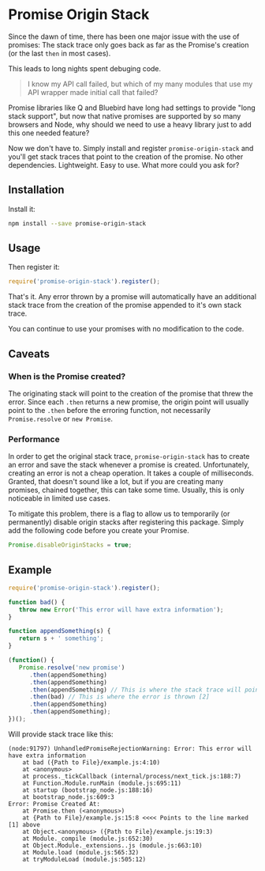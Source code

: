 # Promise Origin Stack

Since the dawn of time, there has been one major issue with the use of promises: The stack
trace only goes back as far as the Promise's creation  (or the last `then` in most cases).

This leads to long nights spent debuging code.
 > I know my API call failed, but which of my many modules that use my API wrapper made
 > initial call that failed?

Promise libraries like Q and Bluebird have long had settings to provide "long stack
support", but now that native promises are supported by so many browsers and Node, why
should we need to use a heavy library just to add this one needed feature?

Now we don't have to. Simply install and register `promise-origin-stack` and you'll get
stack traces that point to the creation of the promise. No other dependencies.
Lightweight. Easy to use. What more could you ask for?

## Installation

Install it:

```bash
npm install --save promise-origin-stack
```

## Usage

Then register it:

```javascript
require('promise-origin-stack').register();
```

That's it. Any error thrown by a promise will automatically have an additional stack trace
from the creation of the promise appended to it's own stack trace.

You can continue to use your promises with no modification to the code.


## Caveats

### When is the Promise created?

The originating stack will point to the creation of the promise that threw the error.
Since each `.then` returns a new promise, the origin point will usually point to the
`.then` before the erroring function, not necessarily `Promise.resolve` or `new Promise`.

### Performance

In order to get the original stack trace, `promise-origin-stack` has to create an error
and save the stack whenever a promise is created. Unfortunately, creating an error is not
a cheap operation. It takes a couple of milliseconds. Granted, that doesn't sound like a
lot, but if you are creating many promises, chained together, this can take some time.
Usually, this is only noticeable in limited use cases.

To mitigate this problem, there is a flag to allow us to temporarily (or permanently)
disable origin stacks after registering this package. Simply add the following code before
you create your Promise.

```javascript
Promise.disableOriginStacks = true;
```

## Example

```javascript
require('promise-origin-stack').register();

function bad() {
   throw new Error('This error will have extra information');
}

function appendSomething(s) {
   return s + ' something';
}

(function() {
   Promise.resolve('new promise')
      .then(appendSomething)
      .then(appendSomething)
      .then(appendSomething) // This is where the stack trace will point [1]
      .then(bad) // This is where the error is thrown [2]
      .then(appendSomething)
      .then(appendSomething);
})();
```

Will provide stack trace like this:
```
(node:91797) UnhandledPromiseRejectionWarning: Error: This error will have extra information
    at bad ({Path to File}/example.js:4:10)
    at <anonymous>
    at process._tickCallback (internal/process/next_tick.js:188:7)
    at Function.Module.runMain (module.js:695:11)
    at startup (bootstrap_node.js:188:16)
    at bootstrap_node.js:609:3
Error: Promise Created At:
    at Promise.then (<anonymous>)
    at {Path to File}/example.js:15:8 <<<< Points to the line marked [1] above
    at Object.<anonymous> ({Path to File}/example.js:19:3)
    at Module._compile (module.js:652:30)
    at Object.Module._extensions..js (module.js:663:10)
    at Module.load (module.js:565:32)
    at tryModuleLoad (module.js:505:12)
```
